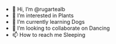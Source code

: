 - 👋 Hi, I’m @rugartealb
- 👀 I’m interested in Plants
- 🌱 I’m currently learning Dogs
- 💞️ I’m looking to collaborate on Dancing
- 📫 How to reach me Sleeping

<!---
rugartealb/rugartealb is a ✨ special ✨ repository because its `README.md` (this file) appears on your GitHub profile.
You can click the Preview link to take a look at your changes.
--->
